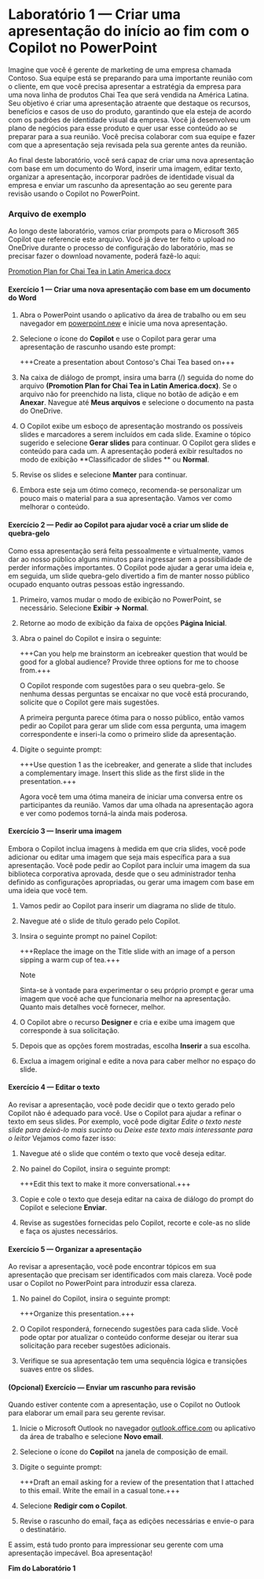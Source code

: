 # Laboratório 1 — Criar uma apresentação do início ao fim com o Copilot no PowerPoint

Imagine que você é gerente de marketing de uma empresa chamada Contoso. Sua equipe está se preparando para uma importante reunião com o cliente, em que você precisa apresentar a estratégia da empresa para uma nova linha de produtos Chai Tea que será vendida na América Latina. Seu objetivo é criar uma apresentação atraente que destaque os recursos, benefícios e casos de uso do produto, garantindo que ela esteja de acordo com os padrões de identidade visual da empresa. Você já desenvolveu um plano de negócios para esse produto e quer usar esse conteúdo ao se preparar para a sua reunião. Você precisa colaborar com sua equipe e fazer com que a apresentação seja revisada pela sua gerente antes da reunião.

Ao final deste laboratório, você será capaz de criar uma nova apresentação com base em um documento do Word, inserir uma imagem, editar texto, organizar a apresentação, incorporar padrões de identidade visual da empresa e enviar um rascunho da apresentação ao seu gerente para revisão usando o Copilot no PowerPoint.

### Arquivo de exemplo

Ao longo deste laboratório, vamos criar prompots para o Microsoft 365 Copilot que referencie este arquivo. Você já deve ter feito o upload no OneDrive durante o processo de configuração do laboratório, mas se precisar fazer o download novamente, poderá fazê-lo aqui:

[Promotion Plan for Chai Tea in Latin America.docx](https://go.microsoft.com/fwlink/?linkid=2269126)

#### Exercício 1 — Criar uma nova apresentação com base em um documento do Word

1. Abra o PowerPoint usando o aplicativo da área de trabalho ou em seu navegador em [powerpoint.new](https://powerpoint.new) e inicie uma nova apresentação.

1. Selecione o ícone do **Copilot** e use o Copilot para gerar uma apresentação de rascunho usando este prompt:

    +++Create a presentation about Contoso's Chai Tea based on+++

1. Na caixa de diálogo de prompt, insira uma barra (/) seguida do nome do arquivo **(Promotion Plan for Chai Tea in Latin America.docx)**. Se o arquivo não for preenchido na lista, clique no botão de adição e em **Anexar**. Navegue até **Meus arquivos** e selecione o documento na pasta do OneDrive.
   
1. O Copilot exibe um esboço de apresentação mostrando os possíveis slides e marcadores a serem incluídos em cada slide. Examine o tópico sugerido e selecione **Gerar slides** para continuar. O Copilot gera slides e conteúdo para cada um. A apresentação poderá exibir resultados no modo de exibição **Classificador de slides ** ou **Normal**.

1. Revise os slides e selecione **Manter** para continuar.

1. Embora este seja um ótimo começo, recomenda-se personalizar um pouco mais o material para a sua apresentação. Vamos ver como melhorar o conteúdo.

#### Exercício 2 — Pedir ao Copilot para ajudar você a criar um slide de quebra-gelo

Como essa apresentação será feita pessoalmente e virtualmente, vamos dar ao nosso público alguns minutos para ingressar sem a possibilidade de perder informações importantes. O Copilot pode ajudar a gerar uma ideia e, em seguida, um slide quebra-gelo divertido a fim de manter nosso público ocupado enquanto outras pessoas estão ingressando.

1. Primeiro, vamos mudar o modo de exibição no PowerPoint, se necessário. Selecione **Exibir -> Normal**.

1. Retorne ao modo de exibição da faixa de opções **Página Inicial**.

1. Abra o painel do Copilot e insira o seguinte:

     +++Can you help me brainstorm an icebreaker question that would be good for a global audience? Provide three options for me to choose from.+++

     O Copilot responde com sugestões para o seu quebra-gelo. Se nenhuma dessas perguntas se encaixar no que você está procurando, solicite que o Copilot gere mais sugestões.

     A primeira pergunta parece ótima para o nosso público, então vamos pedir ao Copilot para gerar um slide com essa pergunta, uma imagem correspondente e inseri-la como o primeiro slide da apresentação.

1. Digite o seguinte prompt:

    +++Use question 1 as the icebreaker, and generate a slide that includes a complementary image. Insert this slide as the first slide in the presentation.+++

    Agora você tem uma ótima maneira de iniciar uma conversa entre os participantes da reunião. Vamos dar uma olhada na apresentação agora e ver como podemos torná-la ainda mais poderosa.

#### Exercício 3 — Inserir uma imagem

Embora o Copilot inclua imagens à medida em que cria slides, você pode adicionar ou editar uma imagem que seja mais específica para a sua apresentação. Você pode pedir ao Copilot para incluir uma imagem da sua biblioteca corporativa aprovada, desde que o seu administrador tenha definido as configurações apropriadas, ou gerar uma imagem com base em uma ideia que você tem.

1. Vamos pedir ao Copilot para inserir um diagrama no slide de título.

1. Navegue até o slide de título gerado pelo Copilot.

1. Insira o seguinte prompt no painel Copilot:

    +++Replace the image on the Title slide with an image of a person sipping a warm cup of tea.+++

    > [!NOTE]
    > Sinta-se à vontade para experimentar o seu próprio prompt e gerar uma imagem que você ache que funcionaria melhor na apresentação. Quanto mais detalhes você fornecer, melhor.

1. O Copilot abre o recurso **Designer** e cria e exibe uma imagem que corresponde à sua solicitação.

1. Depois que as opções forem mostradas, escolha **Inserir** a sua escolha.

1. Exclua a imagem original e edite a nova para caber melhor no espaço do slide.

#### Exercício 4 — Editar o texto

Ao revisar a apresentação, você pode decidir que o texto gerado pelo Copilot não é adequado para você. Use o Copilot para ajudar a refinar o texto em seus slides. Por exemplo, você pode digitar *Edite o texto neste slide para deixá-lo mais sucinto* ou *Deixe este texto mais interessante para o leitor* Vejamos como fazer isso:

1. Navegue até o slide que contém o texto que você deseja editar.

1. No painel do Copilot, insira o seguinte prompt:

    +++Edit this text to make it more conversational.+++

1. Copie e cole o texto que deseja editar na caixa de diálogo do prompt do Copilot e selecione **Enviar**.

1. Revise as sugestões fornecidas pelo Copilot, recorte e cole-as no slide e faça os ajustes necessários.

#### Exercício 5 — Organizar a apresentação

Ao revisar a apresentação, você pode encontrar tópicos em sua apresentação que precisam ser identificados com mais clareza. Você pode usar o Copilot no PowerPoint para introduzir essa clareza.

1. No painel do Copilot, insira o seguinte prompt:

    +++Organize this presentation.+++

1. O Copilot responderá, fornecendo sugestões para cada slide. Você pode optar por atualizar o conteúdo conforme desejar ou iterar sua solicitação para receber sugestões adicionais. 

1. Verifique se sua apresentação tem uma sequência lógica e transições suaves entre os slides.

#### (Opcional) Exercício — Enviar um rascunho para revisão

Quando estiver contente com a apresentação, use o Copilot no Outlook para elaborar um email para seu gerente revisar.

1. Inicie o Microsoft Outlook no navegador [outlook.office.com](https://outlook.office.com) ou aplicativo da área de trabalho e selecione **Novo email**.

1. Selecione o ícone do **Copilot** na janela de composição de email.

1. Digite o seguinte prompt:

    +++Draft an email asking for a review of the presentation that I attached to this email. Write the email in a casual tone.+++

1. Selecione **Redigir com o Copilot**.

1. Revise o rascunho do email, faça as edições necessárias e envie-o para o destinatário.

E assim, está tudo pronto para impressionar seu gerente com uma apresentação impecável. Boa apresentação!

**Fim do Laboratório 1**
